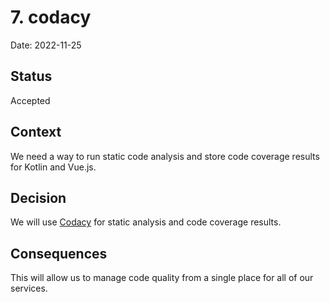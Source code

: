 # 7. codacy

Date: 2022-11-25

## Status

Accepted

## Context

We need a way to run static code analysis and store code coverage results for Kotlin and Vue.js.

## Decision

We will use [Codacy](https://app.codacy.com/organizations/gh/fidildev/repositories) for static analysis and code coverage results.

## Consequences

This will allow us to manage code quality from a single place for all of our services.
